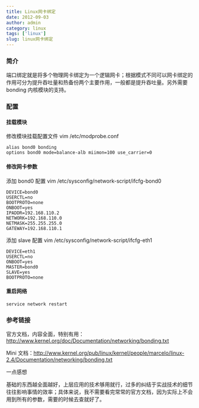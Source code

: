 ```yaml
---
title: Linux网卡绑定
date: 2012-09-03
author: admin
category: linux
tags: ['linux']
slug: linux网卡绑定
---
```


### 简介

端口绑定就是将多个物理网卡绑定为一个逻辑网卡；根据模式不同可以网卡绑定的作用可分为提升吞吐量和热备份两个主要作用，一般都是提升吞吐量。另外需要 bonding 内核模块的支持。

### 配置

#### 挂载模块

修改模块挂载配置文件 vim /etc/modprobe.conf

    alias bond0 bonding
    options bond0 mode=balance-alb miimon=100 use_carrier=0

#### 修改网卡参数

添加 bond0 配置 vim /etc/sysconfig/network-script/ifcfg-bond0

    DEVICE=bond0
    USERCTL=no
    BOOTPROTO=none
    ONBOOT=yes
    IPADDR=192.168.110.2
    NETWORK=192.168.110.0
    NETMASK=255.255.255.0
    GATEWAY=192.168.110.1

添加 slave 配置 vim /etc/sysconfig/network-script/ifcfg-eth1

    DEVICE=eth1
    USERCTL=no
    ONBOOT=yes
    MASTER=bond0
    SLAVE=yes
    BOOTPROTO=none

#### 重启网络

    service network restart

### 参考链接

官方文档，内容全面，特别有用：<http://www.kernel.org/doc/Documentation/networking/bonding.txt>

Mini 文档：<http://www.kernel.org/pub/linux/kernel/people/marcelo/linux-2.4/Documentation/networking/bonding.txt>

一点感想

基础的东西越全面越好，上层应用的技术够用就行，过多的纠结于实战技术的细节往往影响事情的效率；具体来说，我不需要看完常常的官方文档，因为实际上不会用到所有的参数，需要的时候去查就好了。
